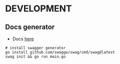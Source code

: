 # DEVELOPMENT

## Docs generator

- Docs [here](https://github.com/swaggo/echo-swagger)

```shell
# install swagger generator
go install github.com/swaggo/swag/cmd/swag@latest
swag init && go run main.go
```
